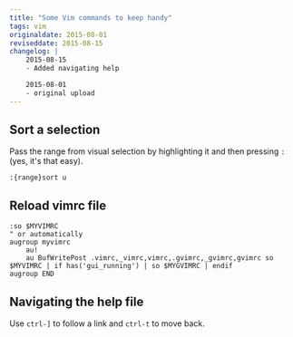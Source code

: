 ```yaml
---
title: "Some Vim commands to keep handy"
tags: vim
originaldate: 2015-08-01
reviseddate: 2015-08-15
changelog: |
    2015-08-15
    - Added navigating help

    2015-08-01
    - original upload
---
```

## Sort a selection

Pass the range from visual selection by highlighting it and then pressing
`:` (yes, it's that easy).

```vim
:{range}sort u
```

## Reload vimrc file

```vim
:so $MYVIMRC
" or automatically
augroup myvimrc
    au!
    au BufWritePost .vimrc,_vimrc,vimrc,.gvimrc,_gvimrc,gvimrc so $MYVIMRC | if has('gui_running') | so $MYGVIMRC | endif
augroup END
```

## Navigating the help file

Use `ctrl-]` to follow a link and `ctrl-t` to move back.

